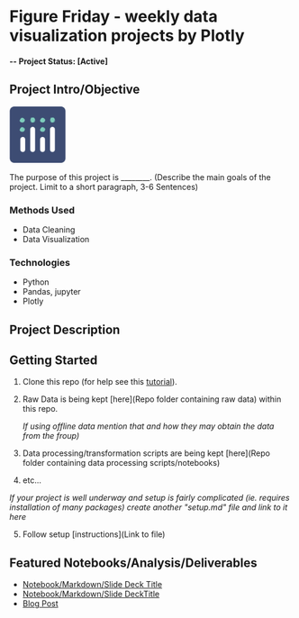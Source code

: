 # Figure Friday - weekly data visualization projects by Plotly

#### -- Project Status: [Active]

## Project Intro/Objective

<div>
  <img src="https://github.com/devicons/devicon/blob/master/icons/plotly/plotly-original.svg" title="Plotly" alt="Plotly" width="100" height="100"/>&nbsp;
</div>


The purpose of this project is ________. (Describe the main goals of the project. Limit to a short paragraph, 3-6 Sentences)


### Methods Used
* Data Cleaning
* Data Visualization


### Technologies
* Python
* Pandas, jupyter
* Plotly

## Project Description

## Getting Started

1. Clone this repo (for help see this [tutorial](https://help.github.com/articles/cloning-a-repository/)).
2. Raw Data is being kept [here](Repo folder containing raw data) within this repo.

    *If using offline data mention that and how they may obtain the data from the froup)*

3. Data processing/transformation scripts are being kept [here](Repo folder containing data processing scripts/notebooks)
4. etc...

*If your project is well underway and setup is fairly complicated (ie. requires installation of many packages)
create another "setup.md" file and link to it here*

5. Follow setup [instructions](Link to file)

## Featured Notebooks/Analysis/Deliverables
* [Notebook/Markdown/Slide Deck Title](link)
* [Notebook/Markdown/Slide DeckTitle](link)
* [Blog Post](link)
